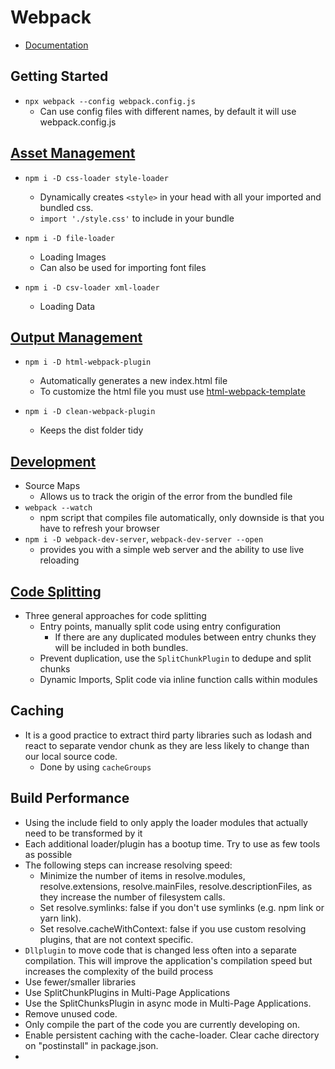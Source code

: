 # Webpack

- [Documentation](https://webpack.js.org/guides)

## Getting Started

- `npx webpack --config webpack.config.js`
    - Can use config files with different names, by default it will use webpack.config.js

## [Asset Management](./asset_management)

- `npm i -D css-loader style-loader`
    - Dynamically creates `<style>` in your head with all your imported and bundled css.
    - `import './style.css'` to include in your bundle

- `npm i -D file-loader`
    - Loading Images
    - Can also be used for importing font files
- `npm i -D csv-loader xml-loader`
    - Loading Data

## [Output Management](./output_management)

- `npm i -D html-webpack-plugin`
    - Automatically generates a new index.html file
    - To customize the html file you must use [html-webpack-template](https://github.com/jaketrent/html-webpack-template)

- `npm i -D clean-webpack-plugin`
    - Keeps the dist folder tidy

## [Development](./development)

- Source Maps
    - Allows us to track the origin of the error from the bundled file
- `webpack --watch`
    - npm script that compiles file automatically, only downside is that you have to refresh your browser
- `npm i -D webpack-dev-server`, `webpack-dev-server --open`
    - provides you with a simple web server and the ability to use live reloading

## [Code Splitting](./code_splitting)

- Three general approaches for code splitting
    - Entry points, manually split code using entry configuration
        - If there are any duplicated modules between entry chunks they will be included in both bundles.
    - Prevent duplication, use the `SplitChunkPlugin` to dedupe and split chunks
    - Dynamic Imports, Split code via inline function calls within modules

## Caching

- It is a good practice to extract third party libraries such as lodash and react to separate vendor chunk as they are less likely to change than our local source code.
    - Done by using `cacheGroups`

## Build Performance

- Using the include field to only apply the loader modules that actually need to be transformed by it
- Each additional loader/plugin has a bootup time. Try to use as few tools as possible
- The following steps can increase resolving speed:
    - Minimize the number of items in resolve.modules, resolve.extensions, resolve.mainFiles, resolve.descriptionFiles, as they increase the number of filesystem calls.
    - Set resolve.symlinks: false if you don't use symlinks (e.g. npm link or yarn link).
    - Set resolve.cacheWithContext: false if you use custom resolving plugins, that are not context specific.
- `Dllplugin` to move code that is changed less often into a separate compilation. This will improve the application's compilation speed but increases the complexity of the build process
- Use fewer/smaller libraries
- Use SplitChunkPlugins in Multi-Page Applications
- Use the SplitChunksPlugin in async mode in Multi-Page Applications.
- Remove unused code.
- Only compile the part of the code you are currently developing on.
- Enable persistent caching with the cache-loader. Clear cache directory on "postinstall" in package.json.
- 
